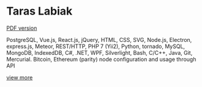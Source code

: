 Taras Labiak
========
[PDF version](https://cdn.rawgit.com/kissarat/kissarat.github.io/master/taras-labiak-resume.pdf)

PostgreSQL, Vue.js, React.js, jQuery, HTML, CSS, SVG, Node.js, Electron,
express.js, Meteor, REST/HTTP, PHP 7 (Yii2), Python, tornado, MySQL,
MongoDB, IndexedDB, C#, .NET, WPF, Silverlight, Bash, C/C++, Java,
Git, Mercurial. Bitcoin, Ethereum (parity) node configuration and usage through API

[view more](https://cdn.rawgit.com/kissarat/kissarat.github.io/master/index.html)


